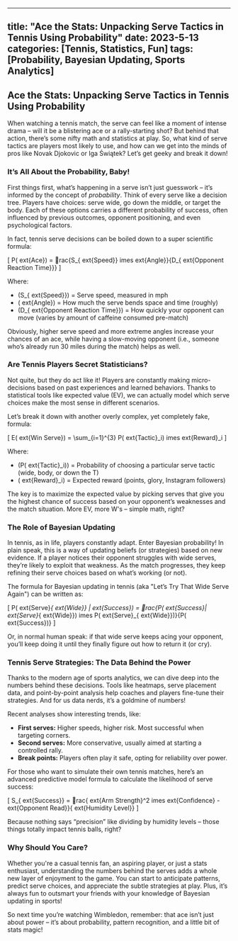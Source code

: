 
---
title: "Ace the Stats: Unpacking Serve Tactics in Tennis Using Probability"
date: 2023-5-13
categories: [Tennis, Statistics, Fun]
tags: [Probability, Bayesian Updating, Sports Analytics]
---

## Ace the Stats: Unpacking Serve Tactics in Tennis Using Probability

When watching a tennis match, the serve can feel like a moment of intense drama – will it be a blistering ace or a rally-starting shot? But behind that action, there’s some nifty math and statistics at play. So, what kind of serve tactics are players most likely to use, and how can we get into the minds of pros like Novak Djokovic or Iga Świątek? Let’s get geeky and break it down!

### It’s All About the Probability, Baby!

First things first, what’s happening in a serve isn’t just guesswork – it’s informed by the concept of *probability*. Think of every serve like a decision tree. Players have choices: serve wide, go down the middle, or target the body. Each of these options carries a different probability of success, often influenced by previous outcomes, opponent positioning, and even psychological factors.

In fact, tennis serve decisions can be boiled down to a super scientific formula:

\[
P(	ext{Ace}) = rac{S_{	ext{Speed}} 	imes 	ext{Angle}}{D_{	ext{Opponent Reaction Time}}}
\]

Where:
- \(S_{	ext{Speed}}\) = Serve speed, measured in mph
- \(	ext{Angle}\) = How much the serve bends space and time (roughly)
- \(D_{	ext{Opponent Reaction Time}}\) = How quickly your opponent can move (varies by amount of caffeine consumed pre-match)

Obviously, higher serve speed and more extreme angles increase your chances of an ace, while having a slow-moving opponent (i.e., someone who’s already run 30 miles during the match) helps as well.

### Are Tennis Players Secret Statisticians?

Not quite, but they do act like it! Players are constantly making micro-decisions based on past experiences and learned behaviors. Thanks to statistical tools like expected value (EV), we can actually model which serve choices make the most sense in different scenarios.

Let’s break it down with another overly complex, yet completely fake, formula:

\[
E(	ext{Win Serve}) = \sum_{i=1}^{3} P(	ext{Tactic}_i) 	imes 	ext{Reward}_i
\]

Where:
- \(P(	ext{Tactic}_i)\) = Probability of choosing a particular serve tactic (wide, body, or down the T)
- \(	ext{Reward}_i\) = Expected reward (points, glory, Instagram followers)

The key is to maximize the expected value by picking serves that give you the highest chance of success based on your opponent’s weaknesses and the match situation. More EV, more W's – simple math, right?

### The Role of Bayesian Updating

In tennis, as in life, players constantly adapt. Enter Bayesian probability! In plain speak, this is a way of updating beliefs (or strategies) based on new evidence. If a player notices their opponent struggles with wide serves, they’re likely to exploit that weakness. As the match progresses, they keep refining their serve choices based on what’s working (or not).

The formula for Bayesian updating in tennis (aka "Let’s Try That Wide Serve Again") can be written as:

\[
P(	ext{Serve}_{	ext{Wide}} | 	ext{Success}) = rac{P(	ext{Success}|	ext{Serve}_{	ext{Wide}}) 	imes P(	ext{Serve}_{	ext{Wide}})}{P(	ext{Success})}
\]

Or, in normal human speak: if that wide serve keeps acing your opponent, you’ll keep doing it until they finally figure out how to return it (or cry).

### Tennis Serve Strategies: The Data Behind the Power

Thanks to the modern age of sports analytics, we can dive deep into the numbers behind these decisions. Tools like heatmaps, serve placement data, and point-by-point analysis help coaches and players fine-tune their strategies. And for us data nerds, it’s a goldmine of numbers!

Recent analyses show interesting trends, like:
- **First serves:** Higher speeds, higher risk. Most successful when targeting corners.
- **Second serves:** More conservative, usually aimed at starting a controlled rally.
- **Break points:** Players often play it safe, opting for reliability over power.

For those who want to simulate their own tennis matches, here’s an advanced predictive model formula to calculate the likelihood of serve success:

\[
S_{	ext{Success}} = rac{	ext{Arm Strength}^2 	imes 	ext{Confidence} - 	ext{Opponent Read}}{	ext{Humidity Level}}
\]

Because nothing says “precision” like dividing by humidity levels – those things totally impact tennis balls, right?

### Why Should You Care?

Whether you're a casual tennis fan, an aspiring player, or just a stats enthusiast, understanding the numbers behind the serves adds a whole new layer of enjoyment to the game. You can start to anticipate patterns, predict serve choices, and appreciate the subtle strategies at play. Plus, it’s always fun to outsmart your friends with your knowledge of Bayesian updating in sports!

So next time you’re watching Wimbledon, remember: that ace isn’t just about power – it’s about probability, pattern recognition, and a little bit of stats magic!

